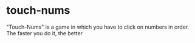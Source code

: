 # touch-nums
"Touch-Nums" is a game in which you have to click on numbers in order. The faster you do it, the better
